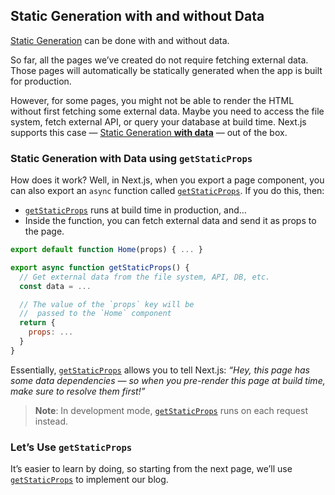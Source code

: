 ## Static Generation with and without Data

[Static Generation](https://www.nextjs.cn/docs/basic-features/pages#static-generation-recommended) can be done with and without data.

So far, all the pages we’ve created do not require fetching external data. Those pages will automatically be statically generated when the app is built for production.

However, for some pages, you might not be able to render the HTML without first fetching some external data. Maybe you need to access the file system, fetch external API, or query your database at build time. Next.js supports this case — [Static Generation **with data**](https://nextjs.org/docs/basic-features/pages#static-generation-with-data) — out of the box.

### Static Generation with Data using `getStaticProps`

How does it work? Well, in Next.js, when you export a page component, you can also export an `async` function called [`getStaticProps`](https://www.nextjs.cn/docs/basic-features/data-fetching#getstaticprops-static-generation). If you do this, then:

+   [`getStaticProps`](https://www.nextjs.cn/docs/basic-features/data-fetching#getstaticprops-static-generation) runs at build time in production, and…
+   Inside the function, you can fetch external data and send it as props to the page.

```jsx
export default function Home(props) { ... }

export async function getStaticProps() {
  // Get external data from the file system, API, DB, etc.
  const data = ...

  // The value of the `props` key will be
  //  passed to the `Home` component
  return {
    props: ...
  }
}
```

Essentially, [`getStaticProps`](https://www.nextjs.cn/docs/basic-features/data-fetching#getstaticprops-static-generation) allows you to tell Next.js: *“Hey, this page has some data dependencies — so when you pre-render this page at build time, make sure to resolve them first!”*

> **Note**: In development mode, [`getStaticProps`](https://www.nextjs.cn/docs/basic-features/data-fetching#getstaticprops-static-generation) runs on each request instead.

### Let’s Use `getStaticProps`

It’s easier to learn by doing, so starting from the next page, we’ll use [`getStaticProps`](https://www.nextjs.cn/docs/basic-features/data-fetching#getstaticprops-static-generation) to implement our blog.